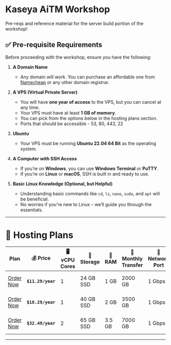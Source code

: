 # Kaseya AiTM Workshop
Pre-reqs and reference material for the server build portion of the workshop!

## ✅ Pre-requisite Requirements
Before proceeding with the workshop, ensure you have the following:

1. **A Domain Name**  
   - Any domain will work. You can purchase an affordable one from [Namecheap](https://www.namecheap.com/) or any other domain registrar.

2. **A VPS (Virtual Private Server)**  
   - You will have **one year of access** to the VPS, but you can cancel at any time.  
   - Your VPS must have at least **1 GB of memory**.  
   - You can pick from the options below in the hosting plans section.
   - Ports that should be accessible - 53, 80, 443, 22

3. **Ubuntu**  
   - Your VPS must be running **Ubuntu 22.04 64 Bit** as the operating system.

4. **A Computer with SSH Access**  
   - If you’re on **Windows**, you can use **Windows Terminal** or **PuTTY**.  
   - If you’re on **Linux** or **macOS**, SSH is built in and ready to use.

5. **Basic Linux Knowledge (Optional, but Helpful)**  
   - Understanding basic commands like `cd`, `ls`, `nano`, `sudo`, and `apt` will be beneficial.  
   - No worries if you're new to Linux – we’ll guide you through the essentials.

---

# 🚀 Hosting Plans

| Plan        | 💰 Price       | 🖥 vCPU Cores | 💾 Storage | 🧠 RAM  | 🔁 Monthly Transfer | 🚀 Network Port | 🔑 Access | 🌎 IPv4 Address | 🔧 Control Panel |
|---------------|--------------|-------------|------------|--------|------------------|--------------|----------|--------------|----------------|
|[Order Now](https://my.racknerd.com/aff.php?aff=10858&pid=903)  | **`$11.29/year`** | 1 | 24 GB SSD  | 1 GB   | 2000 GB          | 1 Gbps       | Full Root Admin | 1 Dedicated | KVM / SolusVM |
|[Order Now](https://my.racknerd.com/aff.php?aff=10858&pid=904)  | **`$18.29/year`** | 1 | 40 GB SSD  | 2 GB   | 3500 GB          | 1 Gbps       | Full Root Admin | 1 Dedicated | KVM / SolusVM |
|[Order Now](https://my.racknerd.com/aff.php?aff=10858&pid=905)  | **`$32.49/year`** | 2 | 65 GB SSD  | 3.5 GB | 7000 GB          | 1 Gbps       | Full Root Admin | 1 Dedicated | KVM / SolusVM |

---
